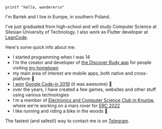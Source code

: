 `printf "hello, wanderer\n"`

I'm Bartek and I live in Europe, in southern Poland. 

I've just graduated from high-school and will study Computer Science at Silesian University of Technology. I also work as Flutter developer at [LeanCode](https://leancode.co).

Here's some quick info about me:

- I started programming when I was 14
- I'm the creator and developer of [the Discover Rudy app](https://odkryjrudy.pl) for people visiting [my hometown](https://urodapodrozy.files.wordpress.com/2020/07/dsc_0802_edited-1.jpg)
- my main area of interest are mobile apps, both native and cross-platform 📱
- [I won](https://opensource.googleblog.com/2020/02/announcing-our-google-code-in-2019.html) [Google Code-in 2019](https://codein.withgoogle.com/archive/) (it was awesome) 🌉
- over the years, I have created a few games, websites and other stuff using various technologies
- I'm a member of [Electronics and Computer Science Club in Knurów](https://github.com/knei-knurow), where we're working on a mars rover for [ERC 2022](https://roverchallenge.eu/en/main-page)
- I like running and riding a bike in the woods 🌳

The fastest (and safest!) way to contact me is on [Telegram](https://t.me/bartekpacia).
